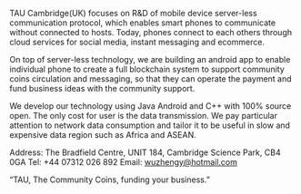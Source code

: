TAU Cambridge(UK) focuses on R&D of mobile device server-less communication protocol, which enables smart phones to communicate without connected to hosts. Today, phones connect to each others through cloud services for social media, instant messaging and ecommerce. <br>

On top of server-less technology, we are building an android app to enable individual phone to create a full blockchain system to support community coins circulation and messaging, so that they can operate the payment and fund business ideas with the community support. <br>

We develop our technology using Java Android and C++ with 100% source open. The only cost for user is the data transmission. We pay particular attention to network data consumption and tailor it to be useful in slow and expensive data region such as Africa and ASEAN. 

Address:
The Bradfield Centre, UNIT 184, Cambridge Science Park, CB4 0GA
Tel: +44 07312 026 892
Email: wuzhengy@hotmail.com

“TAU, The Community Coins, funding your business.”
